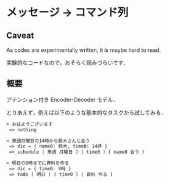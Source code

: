 # メッセージ → コマンド列

## Caveat

As codes are experimentally written, it is maybe hard to read.

実験的なコードなので，おそらく読みづらいです．

## 概要

アテンション付き Encoder-Decoder モデル．

とりあえず，例えば以下のような基本的なタスクから試してみる．

```txt
> おはようございます
 => nothing

> 来週月曜日の14時から鈴木さんと会う
 => dic = { name0: 鈴木, time0: 14時 }
 => schedule ( 来週 月曜日 ) ( time0 ) ( name0 会う )

> 明日の9時までに資料を作る
 => dic = { time0: 9時 }
 => todo ( 明日 ) ( time0 ) ( 資料 作る )
```
